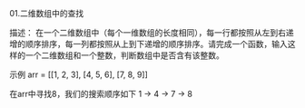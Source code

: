 01.二维数组中的查找

描述：
在一个二维数组中（每个一维数组的长度相同），每一行都按照从左到右递增的顺序排序，每一列都按照从上到下递增的顺序排序。请完成一个函数，输入这样的一个二维数组和一个整数，判断数组中是否含有该整数。

示例 
arr = [[1, 2, 3],
       [4, 5, 6],
       [7, 8, 9]]

在arr中寻找8，我们的搜索顺序如下
1 -> 4 -> 7 -> 8